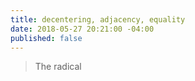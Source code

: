 ```yaml
---
title: decentering, adjacency, equality
date: 2018-05-27 20:21:00 -04:00
published: false
---
```


>The radical 